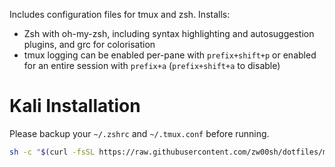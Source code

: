 Includes configuration files for tmux and zsh. Installs:
- Zsh with oh-my-zsh, including syntax highlighting and autosuggestion plugins, and grc for colorisation
- tmux logging can be enabled per-pane with `prefix+shift+p` or enabled for an entire session with `prefix+a` (`prefix+shift+a` to disable)

# Kali Installation
Please backup your `~/.zshrc` and `~/.tmux.conf`  before running.
```bash
sh -c "$(curl -fsSL https://raw.githubusercontent.com/zw00sh/dotfiles/main/setup.sh)"
```
